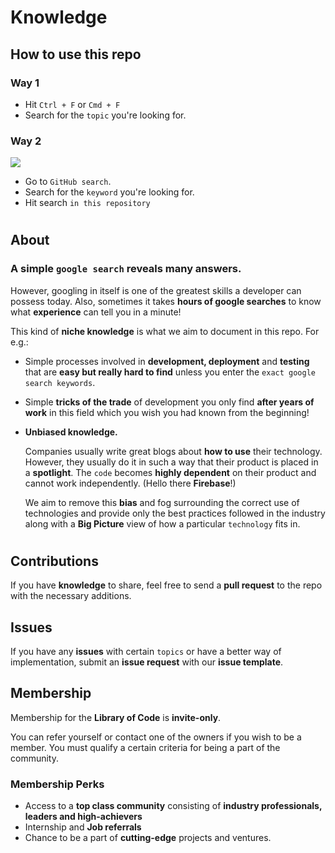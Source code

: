 # Knowledge

## How to use this repo

### Way 1
- Hit `Ctrl + F` or `Cmd + F`
- Search for the `topic` you're looking for.

### Way 2

![](./githubSearch.png)

- Go to `GitHub search`.
- Search for the `keyword` you're looking for.
- Hit search `in this repository`

#
## About
### A simple `google search` reveals many answers. 

However, googling in itself is one of the greatest skills a developer can possess today. Also, sometimes it takes **hours of google searches** to know what **experience** can tell you in a minute!

This kind of **niche knowledge** is what we aim to document in this repo. For e.g.:
- Simple processes involved in **development, deployment** and **testing** that are **easy but really hard to find** unless you enter the `exact google search keywords`.

- Simple **tricks of the trade** of development you only find **after years of work** in this field which you wish you had known from the beginning!

- **Unbiased knowledge.** 
    
    Companies usually write great blogs about **how to use** their technology. However, they usually do it in such a way that their product is placed in a **spotlight**. The `code` becomes **highly dependent** on their product and cannot work independently. (Hello there **Firebase**!)

    We aim to remove this **bias** and fog surrounding the correct use of technologies and provide only the best practices followed in the industry along with a **Big Picture** view of how a particular `technology` fits in.

#
## Contributions
If you have **knowledge** to share, feel free to send a **pull request** to the repo with the necessary additions.

## Issues
If you have any **issues** with certain `topics` or have a better way of implementation, submit an **issue request** with our **issue template**.

## Membership
Membership for the **Library of Code** is **invite-only**. 

You can refer yourself or contact one of the owners if you wish to be a member. You must qualify a certain criteria for being a part of the community.

### Membership Perks
- Access to a **top class community** consisting of **industry professionals, leaders and high-achievers**
- Internship and **Job referrals**
- Chance to be a part of **cutting-edge** projects and ventures.